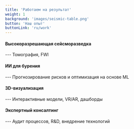 ```yaml
---
title: 'Работаем на результат'
weight: 1
background: 'images/seismic-table.png'
button: 'Наш опыт'
buttonLink: 'ru/work'
---
```


#### Высокоразрешающая сейсморазведка

--- Томография, FWI

#### ИИ для бурения

--- Прогнозирование рисков и оптимизация на основе ML

#### 3D-визуализация

--- Интерактивные модели, VR/AR, дашборды

#### Экспертный консалтинг

--- Аудит процессов, R&D, внедрение технологий
